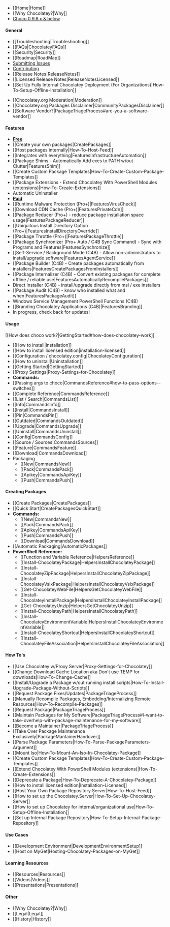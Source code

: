  - [[Home|Home]]
 - [[Why Chocolatey?|Why]]
 - [Choco 0.9.8.x & below](https://github.com/chocolatey/chocolatey/wiki)

#### General
 * [[Troubleshooting|Troubleshooting]]
 * [[FAQs|ChocolateyFAQs]]
 * [[Security|Security]]
 * [[Roadmap|RoadMap]]
 * [Submitting Issues](https://github.com/chocolatey/choco/blob/master/README.md#submitting-issues)
 * [Contributing](https://github.com/chocolatey/choco/blob/master/CONTRIBUTING.md)
 * [[Release Notes|ReleaseNotes]]
 * [[Licensed Release Notes|ReleaseNotesLicensed]]
 * [[Set Up Fully Internal Chocolatey Deployment (For Organizations)|How-To-Setup-Offline-Installation]]

 - [[Chocolatey.org Moderation|Moderation]]
 - [[Chocolatey.org Packages Disclaimer|CommunityPackagesDisclaimer]]
 - [[Software Vendor?|PackageTriageProcess#are-you-a-software-vendor]]

#### Features

 - <u>**Free**</u>
 - [[Create your own packages|CreatePackages]]
 - [[Host packages internally|How-To-Host-Feed]]
 - [[Integrates with everything|FeaturesInfrastructureAutomation]]
 - [[Package Shims - Automatically Add exes to PATH w/out Clutter|FeaturesShim]]
 - [[Create Custom Package Templates|How-To-Create-Custom-Package-Templates]]
 - [[Package Extensions - Extend Chocolatey With PowerShell Modules (extensions)|How-To-Create-Extensions]]
 - Automatic Uninstaller
 - <u>**Paid**</u>
 - [[Runtime Malware Protection (Pro+)|FeaturesVirusCheck]]
 - [[Download CDN Cache (Pro+)|FeaturesPrivateCdn]]
 - [[Package Reducer (Pro+) - reduce package installation space usage|FeaturesPackageReducer]]
 - [[Ubiquitous Install Directory Option (Pro+)|FeaturesInstallDirectoryOverride]]
 - [[Package Throttle (Pro+)|FeaturesPackageThrottle]]
 - [[Package Synchronizer (Pro+ Auto / C4B Sync Command) - Sync with Programs and Features|FeaturesSynchronize]]
 - [[Self-Service / Background Mode (C4B) - Allow non-administrators to install/upgrade software|FeaturesAgentService]]
 - [[Package Builder (C4B) - Create packages automatically from installers|FeaturesCreatePackagesFromInstallers]]
 - [[Package Internalizer (C4B) - Convert existing packages for complete offline / reliable use|FeaturesAutomaticallyRecompilePackages]]
 - Direct Installer (C4B) - install/upgrade directly from msi / exe installers
 - [[Package Audit (C4B) - know who installed what and when|FeaturesPackageAudit]]
 - Windows Service Management PowerShell Functions (C4B)
 - [[Branding Chocolatey Applications (C4B)|FeaturesBranding]]
 - In progress, check back for updates!

#### Usage

[[How does choco work?|GettingStarted#how-does-chocolatey-work]]

 - [[How to install|installation]]
 - [[How to install licensed edition|installation-licensed]]
 - [[Configuration / chocolatey.config|ChocolateyConfiguration]]
 - [[How to uninstall|Uninstallation]]
 - [[Getting Started|GettingStarted]]
 - [[Proxy Settings|Proxy-Settings-for-Chocolatey]]
 - **Commands:**
  - [[Passing args to choco|CommandsReference#how-to-pass-options--switches]]
  - [[Complete Reference|CommandsReference]]
  - [[List / Search|CommandsList]]
  - [[Info|CommandsInfo]]
  - [[Install|CommandsInstall]]
  - [[Pin|CommandsPin]]
  - [[Outdated|CommandsOutdated]]
  - [[Upgrade|CommandsUpgrade]]
  - [[Uninstall|CommandsUninstall]]
  - [[Config|CommandsConfig]]
  - [[Source / Sources|CommandsSources]]
  - [[Feature|CommandsFeature]]
  - [[Download|CommandsDownload]]
  - Packaging
    - [[New|CommandsNew]]
    - [[Pack|CommandsPack]]
    - [[Apikey|CommandsApiKey]]
    - [[Push|CommandsPush]]

#### Creating Packages

 - [[Create Packages|CreatePackages]]
 - [[Quick Start|CreatePackagesQuickStart]]
 - **Commands:**
   - [[New|CommandsNew]]
   - [[Pack|CommandsPack]]
   - [[Apikey|CommandsApiKey]]
   - [[Push|CommandsPush]]
   - [[Download|CommandsDownload]]
 - [[Automatic Packaging|AutomaticPackages]]
 - **PowerShell Reference:**
   - [[Function and Variable Reference|HelpersReference]]
   - [[Install-ChocolateyPackage|HelpersInstallChocolateyPackage]]
   - [[Install-ChocolateyZipPackage|HelpersInstallChocolateyZipPackage]]
   - [[Install-ChocolateyVsixPackage|HelpersInstallChocolateyVsixPackage]]
   - [[Get-ChocolateyWebFile|HelpersGetChocolateyWebFile]]
   - [[Install-ChocolateyInstallPackage|HelpersInstallChocolateyInstallPackage]]
   - [[Get-ChocolateyUnzip|HelpersGetChocolateyUnzip]]
   - [[Install-ChocolateyPath|HelpersInstallChocolateyPath]]
   - [[Install-ChocolateyEnvironmentVariable|HelpersInstallChocolateyEnvironmentVariable]]
   - [[Install-ChocolateyShortcut|HelpersInstallChocolateyShortcut]]
   - [[Install-ChocolateyFileAssociation|HelpersInstallChocolateyFileAssociation]]

#### How To's

 - [[Use Chocolatey w/Proxy Server|Proxy-Settings-for-Chocolatey]]
 - [[Change Download Cache Location aka Don't use TEMP for downloads|How-To-Change-Cache]]
 - [[Install/Upgrade a Package w/out running install scripts|How-To-Install-Upgrade-Package-Without-Scripts]]
 - [[Request Package Fixes/Updates|PackageTriageProcess]]
 - [[Manually Recompile Packages, Embedding/Internalizing Remote Resources|How-To-Recompile-Packages]]
 - [[Request Package|PackageTriageProcess]]
 - [[Maintain Packages for My Software|PackageTriageProcess#i-want-to-take-overhelp-with-package-maintenance-for-my-software]]
 - [[Become a Maintainer|PackageTriageProcess]]
 - [[Take Over Package Maintenance Exclusively|PackageMantainerHandover]]
 - [[Parse Package Parameters|How-To-Parse-PackageParameters-Argument]]
 - [[Mount Iso|How-To-Mount-An-Iso-In-Chocolatey-Package]]
 - [[Create Custom Package Templates|How-To-Create-Custom-Package-Templates]]
 - [[Extend Chocolatey With PowerShell Modules (extensions)|How-To-Create-Extensions]]
 - [[Deprecate a Package|How-To-Deprecate-A-Chocolatey-Package]]
 - [[How to install licensed edition|Installation-Licensed]]
 - [[Host Your Own Package Repository Server|How-To-Host-Feed]]
 - [[How to set up the Chocolatey.Server|How-To-Set-Up-Chocolatey-Server]]
 - [[How to set up Chocolatey for internal/organizational use|How-To-Setup-Offline-Installation]]
 - [[Set up Internal Package Repository|How-To-Setup-Internal-Package-Repository]]

#### Use Cases

 - [[Development Environment|DevelopmentEnvironmentSetup]]
 - [[Host on MyGet|Hosting-Chocolatey-Packages-on-MyGet]]

#### Learning Resources

 - [[Resources|Resources]]
 - [[Videos|Videos]]
 - [[Presentations|Presentations]]

#### Other

 - [[Why Chocolatey?|Why]]
 - [[Legal|Legal]]
 - [[History|History]]
